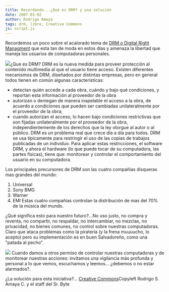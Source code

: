 ```yaml
---
title: Recordando...¿Qué es DRM? y una solución
date: 2007-03-02
author: Rodrigo Amaya
tags: drm, libre, Creative Commons
js: script.js
---
```


Recordemos un poco sobre el
      acalorado tema de [DRM o Digital Right Managment](http://es.wikipedia.org/wiki/Gesti%C3%B3n_de_derechos_digitales) que esta tan de moda en estos días
      y amenaza la libertad que maneja los usuarios de computadoras personales.

[![](http://bp3.blogger.com/_ayvorITawE4/RerQG_lE_AI/AAAAAAAAAKI/FWvgHQtkVZc/s400/down-with-drm.jpg)](http://bp3.blogger.com/_ayvorITawE4/RerQG_lE_AI/AAAAAAAAAKI/FWvgHQtkVZc/s1600-h/down-with-drm.jpg)¿Que es
      DRM?
DRM es la nueva medida para proveer protección al
      contenido multimedia al que el usuario tiene acceso. Existen diferentes mecanismos de DRM,
      diseñados por distintas empresas, pero en general todos tienen en común algunas
      características:
- detectan quién accede a cada obra, cuándo y bajo qué condiciones, y reportan esta información al proveedor de la obra
- autorizan o deniegan de manera inapelable el acceso a la obra, de acuerdo a condiciones que pueden ser cambiadas unilateralmente por el proveedor de la obra;
- cuando autorizan el acceso, lo hacen bajo condiciones restrictivas que son fijadas unilateralmente por el proveedor de la obra, independientemente de los derechos que la ley otorgue al autor o al público.
DRM es un problema real que crece día a día para
      todos.
DRM se usa típicamente para restringir el uso de las copias de trabajos
      publicadas de un individuo. Para aplicar estas restricciones, el software DRM, y ahora el
      hardware (lo que puede tocar de su computadora, las partes físicas), tiene que: monitorear y controlar el comportamiento del usuario en su
      computadora.

Los principales precursores de DRM son las
      cuatro compañías disqueras mas grandes del mundo:

1. Universal
2. Sony BMG
3. Warner
4. EMI
Estas cuatro
      compañias controlan la distribución de mas del 70% de la música del mundo.

¿Qué significa esto para nuestro futuro?...No uso justo, no compra y reventa, no
      compartir, no respaldar, no intercambiar, no mezclas, no privacidad, no bienes comunes, no
      control sobre nuestras computadoras.
Claro que ataca problemas como la piratería (y
      la frena muuuucho, lo acepto) pero su implementación es en buen Salvadoreño, como una "patada al pecho".

[![](http://bp3.blogger.com/_ayvorITawE4/RerQd_lE_BI/AAAAAAAAAKQ/kiIAI3r8RAc/s400/drm-is-killing-music.jpg)](http://bp3.blogger.com/_ayvorITawE4/RerQd_lE_BI/AAAAAAAAAKQ/kiIAI3r8RAc/s1600-h/drm-is-killing-music.jpg)
Cuando
      damos a otros permiso de controlar nuestras computadoras y de monitorear nuestras acciones:
      invitamos una vigilancia más profunda y personal a lo que vemos, escuchamos y leemos...
      ¿debemos o no estar alarmados?.

¿La solución para esta iniciativa?...
      [Creative Commons](http://rodrigoamaya.blogspot.com/2007/03/creative-commons-30.html)Copyleft Rodrigo S. Amaya C. y el staff del Sr.
      Byte